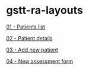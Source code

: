 # gstt-ra-layouts

[01 - Patients list](gstt-patients.html) 

[02 - Patient details](gstt-patient.html)

[03 - Add new patient](gstt-new-patient.html)

[04 - New assessment form](gstt-new-assessment.html)